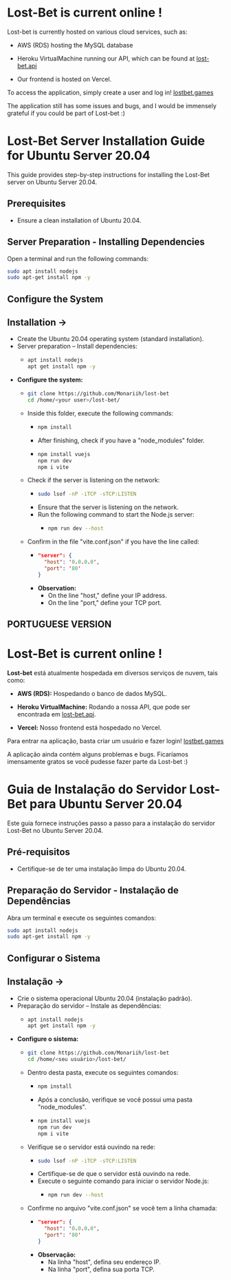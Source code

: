 # Lost-Bet is current online !

Lost-bet is currently hosted on various cloud services, such as:
- AWS (RDS) hosting the MySQL database
  
- Heroku VirtualMachine running our API, which can be found at [lost-bet.api](https://github.com/Monariih/lost-bet.api)
  
- Our frontend is hosted on Vercel.

To access the application, simply create a user and log in!
[lostbet.games](https://www.lostbet.games)

The application still has some issues and bugs, and I would be immensely grateful if you could be part of Lost-bet :)


# Lost-Bet Server Installation Guide for Ubuntu Server 20.04

This guide provides step-by-step instructions for installing the Lost-Bet server on Ubuntu Server 20.04.

## Prerequisites
- Ensure a clean installation of Ubuntu 20.04.

## Server Preparation - Installing Dependencies
Open a terminal and run the following commands:

```bash
sudo apt install nodejs
sudo apt-get install npm -y
```

## Configure the System

## Installation ->
- Create the Ubuntu 20.04 operating system (standard installation).
- Server preparation – Install dependencies:
  - ```bash
    apt install nodejs
    apt get install npm -y
    ```
- **Configure the system:**
  - ```bash
    git clone https://github.com/Monariih/lost-bet
    cd /home/<your user>/lost-bet/
    ```
  - Inside this folder, execute the following commands:
    - ```bash
      npm install
      ```
    - After finishing, check if you have a "node_modules" folder.
    - ```bash
      npm install vuejs
      npm run dev
      npm i vite
      ```
  - Check if the server is listening on the network:
    - ```bash
      sudo lsof -nP -iTCP -sTCP:LISTEN
      ```
    - Ensure that the server is listening on the network.
    - Run the following command to start the Node.js server:
      - ```bash
        npm run dev --host
        ```
  - Confirm in the file "vite.conf.json" if you have the line called:
    - ```json
      "server": {
        "host": '0.0.0.0',
        "port": '80'
      }
      ```
    - **Observation:**
      - On the line "host," define your IP address.
      - On the line "port," define your TCP port.

## PORTUGUESE VERSION ##

# Lost-Bet is current online !

**Lost-bet** está atualmente hospedada em diversos serviços de nuvem, tais como:

- **AWS (RDS):** Hospedando o banco de dados MySQL.

- **Heroku VirtualMachine:** Rodando a nossa API, que pode ser encontrada em [lost-bet.api](https://github.com/Monariih/lost-bet.api).

- **Vercel:** Nosso frontend está hospedado no Vercel.

Para entrar na aplicação, basta criar um usuário e fazer login! 
[lostbet.games](https://www.lostbet.games)

A aplicação ainda contém alguns problemas e bugs. Ficaríamos imensamente gratos se você pudesse fazer parte da Lost-bet :)

# Guia de Instalação do Servidor Lost-Bet para Ubuntu Server 20.04

Este guia fornece instruções passo a passo para a instalação do servidor Lost-Bet no Ubuntu Server 20.04.

## Pré-requisitos
- Certifique-se de ter uma instalação limpa do Ubuntu 20.04.

## Preparação do Servidor - Instalação de Dependências
Abra um terminal e execute os seguintes comandos:

```bash
sudo apt install nodejs
sudo apt-get install npm -y
```

## Configurar o Sistema

## Instalação ->
- Crie o sistema operacional Ubuntu 20.04 (instalação padrão).
- Preparação do servidor – Instale as dependências:
  - ```bash
    apt install nodejs
    apt get install npm -y
    ```
- **Configure o sistema:**
  - ```bash
    git clone https://github.com/Monariih/lost-bet
    cd /home/<seu usuário>/lost-bet/
    ```
  - Dentro desta pasta, execute os seguintes comandos:
    - ```bash
      npm install
      ```
    - Após a conclusão, verifique se você possui uma pasta "node_modules".
    - ```bash
      npm install vuejs
      npm run dev
      npm i vite
      ```
  - Verifique se o servidor está ouvindo na rede:
    - ```bash
      sudo lsof -nP -iTCP -sTCP:LISTEN
      ```
    - Certifique-se de que o servidor está ouvindo na rede.
    - Execute o seguinte comando para iniciar o servidor Node.js:
      - ```bash
        npm run dev --host
        ```
  - Confirme no arquivo "vite.conf.json" se você tem a linha chamada:
    - ```json
      "server": {
        "host": '0.0.0.0',
        "port": '80'
      }
      ```
    - **Observação:**
      - Na linha "host", defina seu endereço IP.
      - Na linha "port", defina sua porta TCP.
